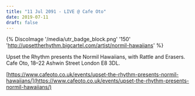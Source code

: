 ```yaml
---
title: "11 Jul 2091 - LIVE @ Cafe Oto"
date: 2019-07-11
draft: false
---
```


{% DiscoImage '/media/utr_badge_block.png' '150' 'http://upsettherhythm.bigcartel.com/artist/normil-hawaiians' %}

Upset the Rhythm presents the Normil Hawaiians, with Rattle and Erasers. Cafe Oto, 18–22 Ashwin Street London E8 3DL.

[https://www.cafeoto.co.uk/events/upset-the-rhythm-presents-normil-hawaiians/](https://www.cafeoto.co.uk/events/upset-the-rhythm-presents-normil-hawaiians/)
